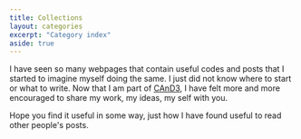 ```yaml
---
title: Collections
layout: categories
excerpt: "Category index"
aside: true
---
```


I have seen so many webpages that contain useful codes and posts that I started to imagine myself doing the same. I just did not know where to start or what to write. Now that I am part of [CAnD3](https://www.mcgill.ca/cand3/about/what-cand3), I have felt more and more encouraged to share my work, my ideas, my self with you.

Hope you find it useful in some way, just how I have found useful to read other people's posts.